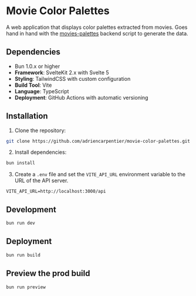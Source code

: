 # Movie Color Palettes

A web application that displays color palettes extracted from movies. 
Goes hand in hand with the [movies-palettes](https://github.com/adriencarpentier/movies-palettes-backend) backend script to generate the data.

## Dependencies

- Bun 1.0.x or higher
- **Framework**: SvelteKit 2.x with Svelte 5
- **Styling**: TailwindCSS with custom configuration
- **Build Tool**: Vite
- **Language**: TypeScript
- **Deployment**: GitHub Actions with automatic versioning

## Installation

1. Clone the repository:
```bash
git clone https://github.com/adriencarpentier/movie-color-palettes.git
```

2. Install dependencies:
```bash
bun install
```

3. Create a `.env` file and set the `VITE_API_URL` environment variable to the URL of the API server.

```env
VITE_API_URL=http://localhost:3000/api
```

## Development

```bash
bun run dev
```

## Deployment

```bash
bun run build
```

## Preview the prod build

```bash
bun run preview
```
